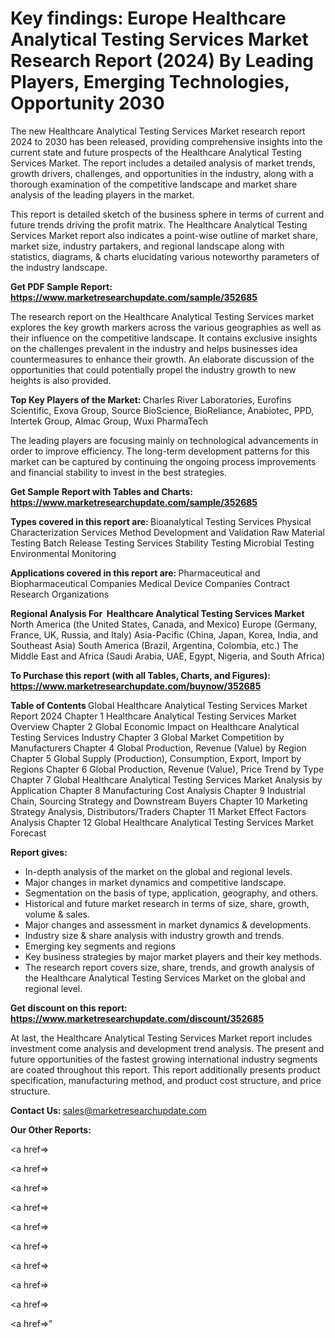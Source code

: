 # Key findings: Europe Healthcare Analytical Testing Services Market Research Report (2024) By Leading Players, Emerging Technologies, Opportunity 2030

The new Healthcare Analytical Testing Services Market research report 2024 to 2030 has been released, providing comprehensive insights into the current state and future prospects of the Healthcare Analytical Testing Services Market. The report includes a detailed analysis of market trends, growth drivers, challenges, and opportunities in the industry, along with a thorough examination of the competitive landscape and market share analysis of the leading players in the market.

This report is detailed sketch of the business sphere in terms of current and future trends driving the profit matrix. The Healthcare Analytical Testing Services Market report also indicates a point-wise outline of market share, market size, industry partakers, and regional landscape along with statistics, diagrams, &amp; charts elucidating various noteworthy parameters of the industry landscape.

<strong><b>Get PDF Sample Report: <a href=https://www.marketresearchupdate.com/sample/352685>https://www.marketresearchupdate.com/sample/352685</a></b></strong>

The research report on the Healthcare Analytical Testing Services market explores the key growth markers across the various geographies as well as their influence on the competitive landscape. It contains exclusive insights on the challenges prevalent in the industry and helps businesses idea countermeasures to enhance their growth. An elaborate discussion of the opportunities that could potentially propel the industry growth to new heights is also provided.

<strong><b>Top Key Players of the Market:
</b></strong>Charles River Laboratories, Eurofins Scientific, Exova Group, Source BioScience, BioReliance, Anabiotec, PPD, Intertek Group, Almac Group, Wuxi PharmaTech<strong><b>
</b></strong>

The leading players are focusing mainly on technological advancements in order to improve efficiency. The long-term development patterns for this market can be captured by continuing the ongoing process improvements and financial stability to invest in the best strategies.

<strong><b>Get Sample Report with Tables and Charts: <a href=https://www.marketresearchupdate.com/sample/352685>https://www.marketresearchupdate.com/sample/352685</a></b></strong>

<strong><b>Types covered in this report are:
</b></strong>Bioanalytical Testing Services
Physical Characterization Services
Method Development and Validation
Raw Material Testing
Batch Release Testing Services
Stability Testing
Microbial Testing
Environmental Monitoring<strong><b>
</b></strong>

<strong><b>Applications covered in this report are:
</b></strong>Pharmaceutical and Biopharmaceutical Companies
Medical Device Companies
Contract Research Organizations<strong><b>
</b></strong>

<strong><b>Regional Analysis For  Healthcare Analytical Testing Services Market</b></strong><strong><b>
</b></strong>North America (the United States, Canada, and Mexico)
Europe (Germany, France, UK, Russia, and Italy)
Asia-Pacific (China, Japan, Korea, India, and Southeast Asia)
South America (Brazil, Argentina, Colombia, etc.)
The Middle East and Africa (Saudi Arabia, UAE, Egypt, Nigeria, and South Africa)

<strong><b>To Purchase this report (with all Tables, Charts, and Figures): <a href=https://www.marketresearchupdate.com/buynow/352685>https://www.marketresearchupdate.com/buynow/352685</a></b></strong>

<strong><b>Table of Contents</b></strong><strong><b>
</b></strong>Global Healthcare Analytical Testing Services Market Report 2024
Chapter 1 Healthcare Analytical Testing Services Market Overview
Chapter 2 Global Economic Impact on Healthcare Analytical Testing Services Industry
Chapter 3 Global Market Competition by Manufacturers
Chapter 4 Global Production, Revenue (Value) by Region
Chapter 5 Global Supply (Production), Consumption, Export, Import by Regions
Chapter 6 Global Production, Revenue (Value), Price Trend by Type
Chapter 7 Global Healthcare Analytical Testing Services Market Analysis by Application
Chapter 8 Manufacturing Cost Analysis
Chapter 9 Industrial Chain, Sourcing Strategy and Downstream Buyers
Chapter 10 Marketing Strategy Analysis, Distributors/Traders
Chapter 11 Market Effect Factors Analysis
Chapter 12 Global Healthcare Analytical Testing Services Market Forecast

<strong><b>Report gives:</b></strong>

- In-depth analysis of the market on the global and regional levels.
- Major changes in market dynamics and competitive landscape.
- Segmentation on the basis of type, application, geography, and others.
- Historical and future market research in terms of size, share, growth, volume &amp; sales.
- Major changes and assessment in market dynamics &amp; developments.
- Industry size &amp; share analysis with industry growth and trends.
- Emerging key segments and regions
- Key business strategies by major market players and their key methods.
- The research report covers size, share, trends, and growth analysis of the Healthcare Analytical Testing Services Market on the global and regional level.

<strong><b>Get discount on this report: <a href=https://www.marketresearchupdate.com/discount/352685>https://www.marketresearchupdate.com/discount/352685</a></b></strong>

At last, the Healthcare Analytical Testing Services Market report includes investment come analysis and development trend analysis. The present and future opportunities of the fastest growing international industry segments are coated throughout this report. This report additionally presents product specification, manufacturing method, and product cost structure, and price structure.

<strong><b>Contact Us:
</b></strong>sales@marketresearchupdate.com

<strong>Our Other Reports:</strong>

<a href=></a>

<a href=></a>

<a href=></a>

<a href=></a>

<a href=></a>

<a href=></a>

<a href=></a>

<a href=></a>

<a href=></a>

<a href=></a>"
